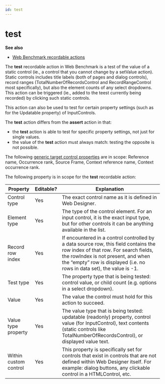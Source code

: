```yaml
---
id: test
---
```


# test

**See also**

- [Web Benchmark recordable actions](/docs/Web%20and%20app%20UIs/Web%20Benchmark%20recordable%20actions)

The **test** recordable action in Web Benchmark is a test of the value of a static control (ie., a control that you cannot change by a setValue action). Static controls includes title labels (both of pages and dialog controls), record ranges (TotalNumberOfRecordsControl and RecordRangeControl most specifically), but also the element counts of any select dropdowns. This action can be triggered (ie., added to the teest currently being recorded) by clicking such static controls.

This action can also be used to test for certain property settings (such as for the Updatable property) of InputControls.

The **test** action differs from the **assert** action in that:

- the **test** action is able to test for specific property settings, not just for single values.
- the value of the **test** action must always match: testing the opposite is not possible.

The following [generic target control properties](/docs/Web%20and%20app%20UIs/Testing%20your%20web%20application%20with%20USoft%20Web%20Benchmark/Web%20Benchmark%20test%20editing%20Identifying%20target%20controls%20and%20their%20properties.md) are in scope: Reference name, Occurrence rank, Source Frame, Context reference name, Context occurrence rank.

The following property is in scope for the **test** recordable action:

|**Property**|**Editable?**|**Explanation**|
|--------|--------|--------|
|Control type|Yes     |The exact control name as it is defined in Web Designer.|
|Element type|Yes     |The type of the control element. For an input control, it is the exact input type, but for other controls it can be anything available in the list.|
|Record row index|Yes     |If encountered in a control controlled by a data source row, this field contains the row index of that row. For search fields, the rowIndex is not present, and when the “empty” row is displayed (i.e. no rows in data set), the value is -1.|
|Test type|Yes     |The property type that is being tested: control value, or child count (e.g. options in a select dropdown).|
|Value   |Yes     |The value the control must hold for this action to succeed.|
|Value type property|Yes     |The value type that is being tested: updatable (readonly) property, control value (for InputControl), text contents (static controls like TotalNumberOfRecordsControl), or displayed value text.|
|Within custom control|Yes     |This property is specifically set for controls that exist in controls that are not defined within Web Designer itself. For example: dialog buttons, any clickable control in a HTMLControl, etc.|
